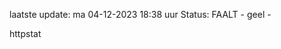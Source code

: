 laatste update: 
ma 04-12-2023 18:38   uur 
Status: FAALT - geel - 
<div class="service Y">httpstat</div>